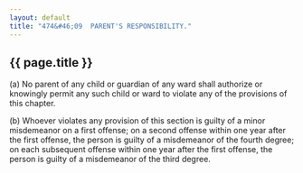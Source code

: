 ```yaml
---
layout: default
title: "474&#46;09  PARENT'S RESPONSIBILITY."
---
```


{{ page.title }}
----------------

(a) No parent of any child or guardian of any ward shall authorize or knowingly permit any such child or ward to violate any of the provisions of this chapter.

(b) Whoever violates any provision of this section is guilty of a minor misdemeanor on a first offense; on a second offense within one year after the first offense, the person is guilty of a misdemeanor of the fourth degree; on each subsequent offense within one year after the first offense, the person is guilty of a misdemeanor of the third degree.